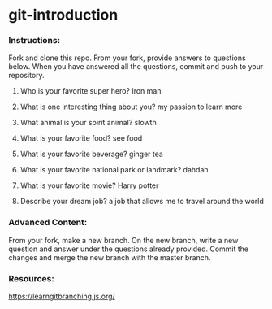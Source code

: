 # git-introduction

### Instructions:

Fork and clone this repo.
From your fork, provide answers to questions below.
When you have answered all the questions, commit and push to your repository.

1. Who is your favorite super hero?                  	Iron man

2. What is one interesting thing about you?			 	my passion to learn more			

3. What animal is your spirit animal?				 	slowth

4. What is your favorite food?							see food

5. What is your favorite beverage?						ginger tea

6. What is your favorite national park or landmark?		dahdah

7. What is your favorite movie?							Harry potter

8. Describe your dream job?    a job that allows me to travel around the world
### Advanced Content:

From your fork, make a new branch.
On the new branch, write a new question and answer under the questions already provided.
Commit the changes and merge the new branch with the master branch.

### Resources:

https://learngitbranching.js.org/
